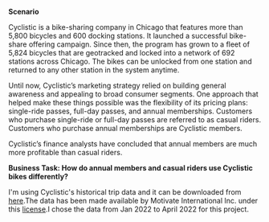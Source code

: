 **Scenario**

Cyclistic is a bike-sharing company in Chicago that features more than 5,800 bicycles and 600 docking stations. It launched a successful bike-share offering campaign. Since then, the program has grown to a fleet of 5,824 bicycles that are geotracked and locked into a network of 692 stations across Chicago. The bikes can be unlocked from one station and returned to any other station in the system anytime.

Until now, Cyclistic’s marketing strategy relied on building general awareness and appealing to broad consumer segments. One approach that helped make these things possible was the flexibility of its pricing plans: single-ride passes, full-day passes, and annual memberships. Customers who purchase single-ride or full-day passes are referred to as casual riders. Customers who purchase annual memberships are Cyclistic members.

Cyclistic’s finance analysts have concluded that annual members are much more profitable than casual riders.

**Business Task: How do annual members and casual riders use Cyclistic bikes differently?**

I'm using Cyclistic's historical trip data and it can be downloaded from [here](https://divvy-tripdata.s3.amazonaws.com/index.html).The data has been made available by Motivate International Inc. under this [license](https://divvybikes.com/data-license-agreement).I chose the data from Jan 2022 to April 2022 for this project.
